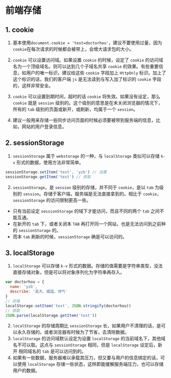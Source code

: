 # 前端存储

## 1. cookie

1. 基本使用`document.cookie = 'test=doctorhou'`，建议不要使用过量，因为`cookie`在每次请求的时候都会被带上，会增大请求包的大小。

2. `cookie` 可以设置访问域。如果设置 `cookie` 的时候，设定了 `cookie` 的访问域名为一个顶级域名，则可以达到几个子域名共享 `cookie` 的效果。有些重要信息，如用户的唯一标识，建议给这些 `cookie` 字段加上 `HttpOnly` 标识。加上了这个标识的话，我们的客户端 `js` 是无法读到与写入加了标识的 `cookie` 字段的，这样非常安全。

3. `cookie` 可以设置到期时间，超时的话 `cookie` 将失效。如果没有设定，那么 `cookie` 就是 `session` 级别的。这个级别的意思是在未关闭浏览器的情况下，所有的 `tab` 级别的页面或新开，或刷新，均属于一个 `session`。

4. 建议一般用来存储一些同步访问页面的时候必须要被带到服务端的信息，比如，网站的用户登录信息。

## 2. sessionStorage

1. `sessionStorage` 属于 `webstorage` 的一种，与 `localStorage` 类似可以存储 `k-v` 形式的数据，使用方法非常简单。

```js
sessionStorage.setItem('test', 'yzb') // 设置
sessionStorage.getItem('test') // 获取
```

2. `sessionStorage`，是 `session` 级别的存储，并不同于 `cookie`，是以 `tab` 为级别的 `session`。存储于客户端，服务端是无法直接拿到的。相比于 `cookie`，`sessionStorage` 的访问限制更高一些。

- 只有当前设定 `sessionStorage` 的域下才能访问，而且不同的两个 `tab` 之间不能互通。
- 在新开的 `tab` 下，或者关闭本 `TAB` 再打开同一个网站，也是无法访问到之前种的 `sessionStorage` 的。
- 而本 `tab` 刷新的时候，`sessionStorage` 确是可以访问的。

## 3. localStorage

1. `localStorage` 可以存储 `k-v` 形式的数据。存储的值需要是字符串类型，没法直接存储对象，但是可以将对象序列化为字符串再存入。

```js
var doctorhou = {
  name: 'yzb',
  describe: '高大、威猛、帅气'
}
// 存储
localStorage.setItem('test', JSON.stringify(doctorhou))
// 获取
JSON.parse(localStorage.getItem('test'))
```

2. `localStorage` 的存储周期比 `sessionStorage` 长，如果用户不清理的话，是可以永久存储的。或者浏览器有时候为了节省，去清除数据。
3. `localStorage` 的访问域默认设定为设置 `localStorage` 的当前域名下，其他域名不可以取。这点与 `sessionStorage` 相同，但是 `localStorage` 设定后，新开 相同域名的 `tab` 是可以访问到的。
4. 如果有一些数据，服务器难以承载其压力，但又要与用户的信息绑定的话，可以使用 `localStorage` 存储一些状态，这样即能缓解服务端压力，也可以存储用户的数据。
